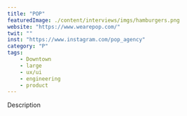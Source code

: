 ```yaml
---
title: "POP"
featuredImage: ./content/interviews/imgs/hamburgers.png
website: "https://www.wearepop.com/"
twit: ""
inst: "https://www.instagram.com/pop_agency"
category: "P"
tags:
    - Downtown
    - large
    - ux/ui
    - engineering
    - product
---
```


Description
